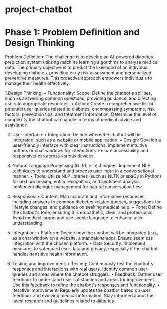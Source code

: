 # project-chatbot 
# Phase 1: Problem Definition and Design Thinking
Problem Definition:
The challenge is to develop an AI-powered diabetes prediction system utilizing machine learning algorithms to analyse medical data. The primary objective is to predict the likelihood of an individual developing diabetes, providing early risk assessment and personalized preventive measures. This proactive approach empowers individuals to manage their health effectively.

1.Design Thinking: 
• Functionality:
 Scope: Define the chatbot's abilities, such as answering common questions, providing guidance, and directing users to appropriate resources.
• Action: Create a comprehensive list of potential user queries related to diabetes, encompassing symptoms, risk factors, prevention tips, and treatment information. Determine the level of complexity the chatbot can handle in terms of medical advice and assistance.

2. User Interface: 
• Integration: Decide where the chatbot will be integrated, such as a website or mobile application.
• Design: Develop a user-friendly interface with clear instructions. Implement intuitive buttons or chat windows for interactions. Ensure accessibility and responsiveness across various devices.

3. Natural Language Processing (NLP):
 • Techniques: Implement NLP techniques to understand and process user input in a conversational manner.
• Tools: Utilize NLP libraries (such as NLTK or spaCy in Python) for text processing, entity recognition, and sentiment analysis. Implement dialogue management for natural conversation flow.

4. Responses: 
• Content: Plan accurate and informative responses, including answers to common diabetes-related queries, suggestions for lifestyle changes, and guidance on seeking medical help.
• Tone: Define the chatbot's tone, ensuring it is empathetic, clear, and professional. Avoid medical jargon and use simple language to enhance user understanding.

5. Integration: 
• Platform: Decide how the chatbot will be integrated (e.g., as a chat window on a website, a standalone app). Ensure seamless integration with the chosen platform.
• Data Security: Implement measures to safeguard user data and privacy, especially if the chatbot handles sensitive health information.

6. Testing and Improvement:
• Testing: Continuously test the chatbot's responses and interactions with real users. Identify common user queries and areas where the chatbot struggles.
• Feedback: Gather user feedback to understand user satisfaction and areas for improvement. Use this feedback to refine the chatbot's responses and functionality.
• Iterative Improvement: Regularly update the chatbot based on user feedback and evolving medical information. Stay informed about the latest research and guidelines related to diabetes
